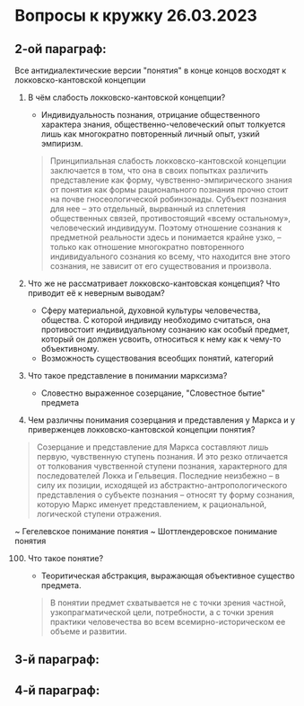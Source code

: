 # Вопросы к кружку 26.03.2023

## 2-ой параграф:

Все антидиалектические версии "понятия" в конце концов восходят к локковско-кантовской концепции

1.  В чём слабость локковско-кантовской концепции?
      - Индивидуальность познания, отрицание общественного характера знания, общественно-человеческий опыт толкуется лишь как многократно повторенный личный опыт, узкий эмпиризм.


    >Принципиальная слабость локковско-кантовской концепции заключается в том, что она в своих попытках различить представление как форму, чувственно-эмпирического знания от понятия как формы рационального познания прочно стоит на почве гносеологической робинзонады. Субъект познания для нее – это отдельный, вырванный из сплетения общественных связей, противостоящий «всему остальному», человеческий индивидуум. Поэтому отношение сознания к предметной реальности здесь и понимается крайне узко, – только как отношение многократно повторенного индивидуального сознания ко всему, что находится вне этого сознания, не зависит от его существования и произвола.

2.  Что же не рассматривает локковско-кантовская концепция? Что приводит её к неверным выводам?

    -   Сферу материальной, духовной культуры человечества, общества. С которой индивиду необходимо считаться, она противостоит индивидуальному сознанию как особый предмет, который он должен усвоить, относиться к нему как к чему-то объективному.
    - Возможность существования всеобщих понятий, категорий

3.  Что такое представление  в понимании марксизма?

    -  Словестно выраженное созерцание, "Словестное бытие" предмета

4. Чем различны понимания созерцания и представления у Маркса и у приверженцев локковско-кантовской концепции понятия?

  >Cозерцание и представление для Маркса составляют лишь первую, чувственную ступень познания. И это резко отличается от толкования чувственной ступени познания, характерного для последователей Локка и Гельвеция. Последние неизбежно – в силу их позиции, исходящей из абстрактно-антропологического представления о субъекте познания – относят ту форму сознания, которую Маркс именует представлением, к рациональной, логической ступени отражения.

~ Гегелевское понимание понятия
~ Шоттлендеровское понимание понятия

100. Что такое понятие?

     - Теоритическая абстракция, выражающая объективное существо предмета.

      >В понятии предмет схватывается не с точки зрения частной, узкопрагматической цели, потребности, а с точки зрения практики человечества во всем всемирно-историческом ее объеме и развитии.

## 3-й параграф:

## 4-й параграф: